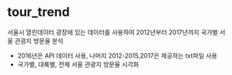 # tour_trend
서울시 열린데이터 광장에 있는 데이터를 사용하여 2012년부터 2017년까지 국가별 서울 관광지 방문율 분석

- 2016년은 API 데이터 사용, 나머지 2012-2015,2017은 제공하는 txt파일 사용
- 국가별, 대륙별, 전체 서울 관광지 방문율 시각화
